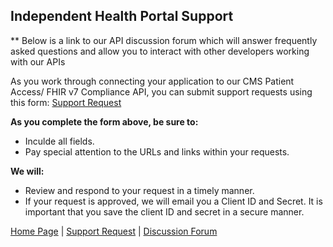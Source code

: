 ## Independent Health Portal Support

** Below is a link to our API discussion forum which will answer frequently asked questions and allow you to interact with other developers working with our APIs

As you work through connecting your application to our CMS Patient Access/ FHIR v7 Compliance API, you can submit support requests using this form: [Support Request](https://github.com/Craig-Kaputa/Craig-Kaputa.github.io/issues/new?assignees=&labels=&template=support-requests.md&title=)

**As you complete the form above, be sure to:**
* Inculde all fields.
* Pay special attention to the URLs and links within your requests.

**We will:**
* Review and respond to your request in a timely manner.
* If your request is approved, we will email you a Client ID and Secret. It is important that you save the client ID and secret in a secure manner.

[Home Page](https://craig-kaputa.github.io/) 
| [Support Request](https://github.com/Craig-Kaputa/Craig-Kaputa.github.io/issues/new?assignees=&labels=&template=support-requests.md&title=)
| [Discussion Forum](https://github.com/Craig-Kaputa/Craig-Kaputa.github.io/discussions)

 
